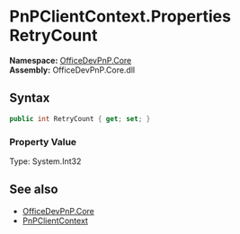 # PnPClientContext.Properties RetryCount
  

**Namespace:** [OfficeDevPnP.Core](OfficeDevPnP.Core.md)  
**Assembly:** OfficeDevPnP.Core.dll  
## Syntax
```C#
public int RetryCount { get; set; }
```

### Property Value
Type: System.Int32  

## See also
- [OfficeDevPnP.Core](OfficeDevPnP.Core.md)
- [PnPClientContext](OfficeDevPnP.Core.PnPClientContext.md) 
